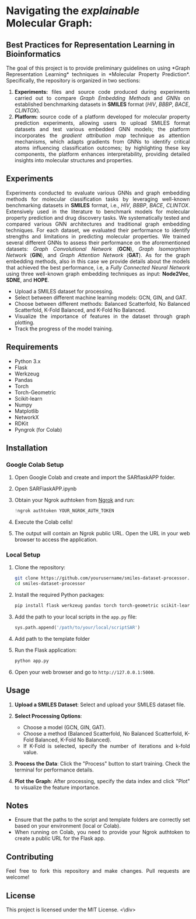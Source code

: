 # Navigating the *explainable* Molecular Graph:
## Best Practices for Representation Learning in Bioinformatics

<div style="text-align: justify;">
The goal of this project is to provide preliminary guidelines on using *Graph Representation Learning* techniques in *Molecular Property Prediction*.
Specifically, the repository is organized in two sections:
 
1. **Experiments:** files and source code produced during experiments carried out to compare *Graph Embedding Methods* and *GNNs* on established benchmarking datasets in **SMILES** format (*HIV*, *BBBP*, *BACE*, *CLINTOX*).
2. **Platform:** source code of a platform developed for molecular property prediction experiments, allowing users to upload SMILES format datasets and test various embedded GNN models; the platform incorporates the *gradient attribution map* technique as attention mechanisms, which adapts gradients from GNNs to identify critical atoms influencing classification outcomes; by highlighting these key components, the platform enhances interpretability, providing detailed insights into molecular structures and properties.


## Experiments

Experiments conducted to evaluate various GNNs and graph embedding methods for molecular classification tasks by leveraging well-known benchmarking datasets in **SMILES** format, i.e., *HIV*, *BBBP*, *BACE*, *CLINTOX*. Extensively used in the literature to benchmark models for molecular property prediction and drug discovery tasks. We systematically tested and compared various GNN architectures and traditional graph embedding techniques. For each dataset, we evaluated their performance to identify strengths and limitations in predicting molecular properties. 
We trained several different GNNs to assess their performance on the aforementioned datasets: *Graph Convolutional Network* (**GCN**), *Graph Isomorphism Network* (**GIN**), and *Graph Attention Network* (**GAT**). As for the graph embedding methods, also in this case we provide details about the models that achieved the best performance, i.e, a *Fully Connected Neural Network* using three well-known graph embedding techniques as input: **Node2Vec**, **SDNE**, and **HOPE**.


- Upload a SMILES dataset for processing.
- Select between different machine learning models: GCN, GIN, and GAT.
- Choose between different methods: Balanced Scatterfold, No Balanced Scatterfold, K-Fold Balanced, and K-Fold No Balanced.
- Visualize the importance of features in the dataset through graph plotting.
- Track the progress of the model training.

## Requirements

- Python 3.x
- Flask
- Werkzeug
- Pandas
- Torch
- Torch-Geometric
- Scikit-learn
- Numpy
- Matplotlib
- NetworkX
- RDKit
- Pyngrok (for Colab)

## Installation

### Google Colab Setup

1. Open Google Colab and create and import the SARflaskAPP folder.

2. Open SARFlaskAPP.ipynb


3. Obtain your Ngrok authtoken from [Ngrok](https://dashboard.ngrok.com/get-started/your-authtoken) and run:
    ```python
    !ngrok authtoken YOUR_NGROK_AUTH_TOKEN
    ```

4. Execute the Colab cells!

7. The output will contain an Ngrok public URL. Open the URL in your web browser to access the application.

### Local Setup

1. Clone the repository:
    ```sh
    git clone https://github.com/yourusername/smiles-dataset-processor.git
    cd smiles-dataset-processor
    ```

2. Install the required Python packages:
    ```sh
    pip install flask werkzeug pandas torch torch-geometric scikit-learn numpy matplotlib networkx rdkit pyngrok
    ```

3. Add the path to your local scripts in the `app.py` file:
    ```python
    sys.path.append('/path/to/your/local/scriptSAR')
    ```

4. Add path to the template folder

4. Run the Flask application:
    ```sh
    python app.py
    ```

5. Open your web browser and go to `http://127.0.0.1:5000`.


## Usage

1. **Upload a SMILES Dataset**: Select and upload your SMILES dataset file.

2. **Select Processing Options**:
   - Choose a model (GCN, GIN, GAT).
   - Choose a method (Balanced Scatterfold, No Balanced Scatterfold, K-Fold Balanced, K-Fold No Balanced).
   - If K-Fold is selected, specify the number of iterations and k-fold value.

3. **Process the Data**: Click the "Process" button to start training. Check the terminal for performance details.

4. **Plot the Graph**: After processing, specify the data index and click "Plot" to visualize the feature importance.

## Notes

- Ensure that the paths to the script and template folders are correctly set based on your environment (local or Colab).
- When running on Colab, you need to provide your Ngrok authtoken to create a public URL for the Flask app.

## Contributing

Feel free to fork this repository and make changes. Pull requests are welcome!

## License

This project is licensed under the MIT License.
<\div>
